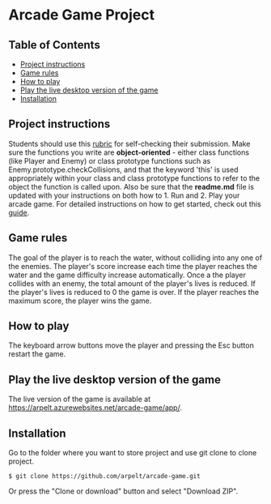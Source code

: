 # Arcade Game Project

## Table of Contents
* [Project instructions](#proinst)
* [Game rules](#gamer)
* [How to play](#howplay)
* [Play the live desktop version of the game](#playlive)
* [Installation](#install)

<a name="proinst"></a>
## Project instructions
Students should use this [rubric](https://review.udacity.com/#!/projects/2696458597/rubric) for self-checking their submission. Make sure the functions you write are **object-oriented** - either class functions (like Player and Enemy) or class prototype functions such as Enemy.prototype.checkCollisions, and that the keyword 'this' is used appropriately within your class and class prototype functions to refer to the object the function is called upon. Also be sure that the **readme.md** file is updated with your instructions on both how to 1. Run and 2. Play your arcade game.
For detailed instructions on how to get started, check out this [guide](https://docs.google.com/document/d/1v01aScPjSWCCWQLIpFqvg3-vXLH2e8_SZQKC8jNO0Dc/pub?embedded=true).

<a name="gamer"></a>
## Game rules
The goal of the player is to reach the water, without colliding into any one of the enemies.
The player's score increase each time the player reaches the water and the game difficulty increase automatically.
Once a the player collides with an enemy, the total amount of the player's lives is reduced. If the player's lives is reduced to 0 the game is over.
If the player reaches the maximum score, the player wins the game.

<a name="howplay"></a>
## How to play
The keyboard arrow buttons move the player and pressing the Esc button restart the game.

<a name="playlive"></a>
## Play the live desktop version of the game
The live version of the game is available at https://arpelt.azurewebsites.net/arcade-game/app/.

<a name="#install"></a>
## Installation
Go to the folder where you want to store project and use git clone to clone project.
```
$ git clone https://github.com/arpelt/arcade-game.git
```
Or press the "Clone or download" button and select "Download ZIP".


